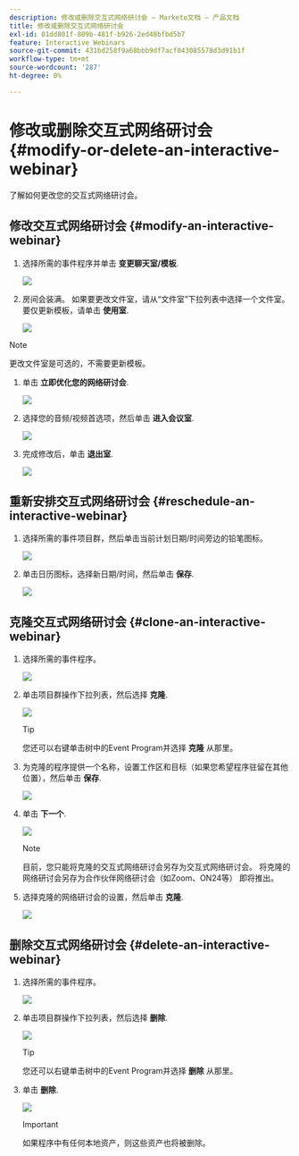 ```yaml
---
description: 修改或删除交互式网络研讨会 — Marketo文档 — 产品文档
title: 修改或删除交互式网络研讨会
exl-id: 01dd801f-809b-481f-b926-2ed48bfbd5b7
feature: Interactive Webinars
source-git-commit: 431bd258f9a68bbb9df7acf043085578d3d91b1f
workflow-type: tm+mt
source-wordcount: '287'
ht-degree: 0%

---
```


# 修改或删除交互式网络研讨会 {#modify-or-delete-an-interactive-webinar}

了解如何更改您的交互式网络研讨会。

## 修改交互式网络研讨会 {#modify-an-interactive-webinar}

1. 选择所需的事件程序并单击 **变更聊天室/模板**.

   ![](assets/modify-or-delete-an-interactive-webinar-1.png)

1. 房间会装满。 如果要更改文件室，请从“文件室”下拉列表中选择一个文件室。 要仅更新模板，请单击 **使用室**.

   ![](assets/modify-or-delete-an-interactive-webinar-2.png)

>[!NOTE]
>
>更改文件室是可选的，不需要更新模板。

1. 单击 **立即优化您的网络研讨会**.

   ![](assets/modify-or-delete-an-interactive-webinar-3.png)

1. 选择您的音频/视频首选项，然后单击 **进入会议室**.

   ![](assets/modify-or-delete-an-interactive-webinar-4.png)

1. 完成修改后，单击 **退出室**.

   ![](assets/modify-or-delete-an-interactive-webinar-5.png)

## 重新安排交互式网络研讨会 {#reschedule-an-interactive-webinar}

1. 选择所需的事件项目群，然后单击当前计划日期/时间旁边的铅笔图标。

   ![](assets/modify-or-delete-an-interactive-webinar-6.png)

1. 单击日历图标，选择新日期/时间，然后单击 **保存**.

   ![](assets/modify-or-delete-an-interactive-webinar-7.png)

## 克隆交互式网络研讨会 {#clone-an-interactive-webinar}

1. 选择所需的事件程序。

   ![](assets/modify-or-delete-an-interactive-webinar-8.png)

1. 单击项目群操作下拉列表，然后选择 **克隆**.

   ![](assets/modify-or-delete-an-interactive-webinar-9.png)

   >[!TIP]
   >
   >您还可以右键单击树中的Event Program并选择 **克隆** 从那里。

1. 为克隆的程序提供一个名称，设置工作区和目标（如果您希望程序驻留在其他位置），然后单击 **保存**.

   ![](assets/modify-or-delete-an-interactive-webinar-10.png)

1. 单击 **下一个**.

   ![](assets/modify-or-delete-an-interactive-webinar-11.png)

   >[!NOTE]
   >
   >目前，您只能将克隆的交互式网络研讨会另存为交互式网络研讨会。 将克隆的网络研讨会另存为合作伙伴网络研讨会（如Zoom、ON24等） 即将推出。

1. 选择克隆的网络研讨会的设置，然后单击 **克隆**.

   ![](assets/modify-or-delete-an-interactive-webinar-12.png)

## 删除交互式网络研讨会 {#delete-an-interactive-webinar}

1. 选择所需的事件程序。

   ![](assets/modify-or-delete-an-interactive-webinar-13.png)

1. 单击项目群操作下拉列表，然后选择 **删除**.

   ![](assets/modify-or-delete-an-interactive-webinar-14.png)

   >[!TIP]
   >
   >您还可以右键单击树中的Event Program并选择 **删除** 从那里。

1. 单击 **删除**.

   ![](assets/modify-or-delete-an-interactive-webinar-15.png)

   >[!IMPORTANT]
   >
   >如果程序中有任何本地资产，则这些资产也将被删除。
